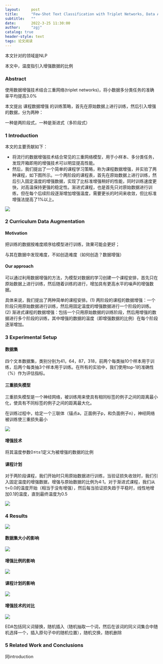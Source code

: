 ```yaml
---
layout:     post
title:      "Few-Shot Text Classification with Triplet Networks, Data Augmentation, and Curriculum Learning"
subtitle:   ""
date:       2022-3-25 11:30:00
author:     "zgj"
catalog: true
header-style: text
tags: 论文阅读
---
```


本文针对的领域是NLP

本文中，温度指引入增强数据的比例

### Abstract

使用数据增强技术结合三重网络(triplet networks)，将小数据多分类任务的准确率平均提高3.0%

本文提出 课程数据增强 的训练策略，首先在原始数据上进行训练，然后引入增强的数据，分为两种：

一种是两阶段式，一种是渐进式（多阶段式）

### 1 Introduction

本文的主要贡献如下：

- 将流行的数据增强技术结合常见的三重网络模型，用于小样本、多分类任务，发现开箱即用的增强技术可以明显提高性能。
- 然后，我们提出了一个简单的课程学习策略，称为课程数据增强，并实验了两种课程，如下图所示。一个两阶段的课程表，首先在原始数据上进行训练，然后引入固定温度的增强数据，实现了比标准增强稍好的性能，同时训练速度更快，对高温保持更强的稳定性。渐进式课程，也是首先只对原始数据进行训练，但在每个后续阶段逐渐增加增强温度，需要更长的时间来收敛，但比标准增强法提高了1%以上。

![](https://i.vgy.me/WcCgPa.png)

### 2 Curriculum Data Augmentation

#### Motivation

把训练的数据按难度顺序给模型进行训练，效果可能会更好；

与其在数据中发现难度，不如创造难度（如何创造？数据增强）

#### Our approach

可以通过利用数据增强的方法，为模型对数据的学习创建一个课程安排，首先只在原始数据上进行训练，然后随着训练的进行，增加具有更高水平的噪声的增强数据。

具体来说，我们提出了两种简单的课程安排。(1) 两阶段的课程的数据增强：一个阶段只用原始数据进行训练，然后用固定温度的增强数据进行一个阶段的训练。(2) 渐进式课程的数据增强：包括一个只用原始数据的训练阶段，然后用增强的数据进行多个阶段的训练，其中增强的数据的温度（即增强数据的比例）在每个阶段逐渐增加。

### 3  Experimental Setup

#### 数据集

四个文本数据集，类别分别为41，64，87，318，前两个每类抽10个样本用于训练，后两个每类抽3个样本用于训练。在所有的实验中，我们使用top-1的准确性（%）作为评估指标。

#### 三重损失模型

三重损失模型是一个神经网络，被训练用来使具有相同标签的例子之间的距离最小化，使具有不同标签的例子之间的距离最大化。

在训练过程中，给定一个三联体（锚点a，正面例子p，和负面例子n），神经网络被训练使三重损失最小

![](https://i.vgy.me/DaA9EQ.png)

#### 增强技术

将其温度参数0≤τ≤1定义为被增强的数据的比例

#### 课程计划

对于两阶段课程，我们开始时只用原始数据进行训练，当验证损失收敛时，我们引入固定温度的增强数据，增强与原始数据的比例为4:1。对于渐进式课程，我们从τ=0.0的温度开始（相当于没有增强），然后每当验证损失趋于平稳时，线性地增加0.1的温度，直到最终温度为0.5

![](https://i.vgy.me/00wypy.png)

### 4 Results

![](https://i.vgy.me/4b3cyS.png)

#### 数据集大小的影响

![](https://i.vgy.me/d5VL9J.png)

#### 增强比例的影响

![](https://i.vgy.me/Q6yVUI.png)

#### 课程计划的影响

![](https://i.vgy.me/kBgfhr.png)

#### 增强技术的对比

![](https://i.vgy.me/6igH80.png)

EDA包括同义词替换，随机插入（随机抽取一个词，然后在该词的同义词集合中随机选择一个，插入原句子中的随机位置），随机交换，随机删除

### 5 Related Work and Conclusions

同introduction

